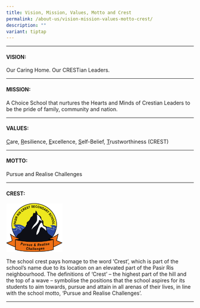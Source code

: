 ```yaml
---
title: Vision, Mission, Values, Motto and Crest
permalink: /about-us/vision-mission-values-motto-crest/
description: ""
variant: tiptap
---
```

<hr>
<h4><strong>VISION:</strong></h4>
<p>Our Caring Home. Our CRESTian Leaders.</p>
<hr>
<h4><strong>MISSION:</strong></h4>
<p>A Choice School that nurtures the Hearts and Minds of Crestian Leaders
to be the pride of family, community and nation.</p>
<hr>
<h4><strong>VALUES:</strong></h4>
<p><u>C</u>are,&nbsp;<u>R</u>esilience,&nbsp;<u>E</u>xcellence,&nbsp;<u>S</u>elf-Belief,&nbsp;<u>T</u>rustworthiness
(CREST)</p>
<hr>
<h4><strong>MOTTO:</strong></h4>
<p>Pursue and Realise Challenges</p>
<hr>
<h4><strong>CREST:</strong></h4>
<div class="isomer-image-wrapper">
<img style="width: 30%;" height="auto" width="100%" alt="" src="/images/prcs school logo.png">
</div>
<p>The school crest pays homage to the word ‘Crest’, which is part of the
school’s name due to its location on an elevated part of the Pasir Ris
neighbourhood. The definitions of ‘Crest’ – the highest part of the hill
and the top of a wave – symbolise the positions that the school aspires
for its students to aim towards, pursue and attain in all arenas of their
lives, in line with the school motto, ‘Pursue and Realise Challenges’.</p>
<hr>
<p></p>